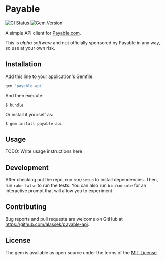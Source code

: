 # Payable
[![CI Status](https://travis-ci.org/alassek/payable-api.svg?branch=master)](https://travis-ci.org/alassek/payable-api)
[![Gem Version](https://badge.fury.io/rb/payable-api.svg)](https://badge.fury.io/rb/payable-api)

A simple API client for [Payable.com](https://payable.com).

This is *alpha software* and not officially sponsored by Payable in any way, so
use at your own risk.

## Installation

Add this line to your application's Gemfile:

```ruby
gem 'payable-api'
```

And then execute:

    $ bundle

Or install it yourself as:

    $ gem install payable-api

## Usage

TODO: Write usage instructions here

## Development

After checking out the repo, run `bin/setup` to install dependencies. Then, run `rake false` to run the tests. You can also run `bin/console` for an interactive prompt that will allow you to experiment.

## Contributing

Bug reports and pull requests are welcome on GitHub at https://github.com/alassek/payable-api.

## License

The gem is available as open source under the terms of the [MIT License](http://opensource.org/licenses/MIT).

